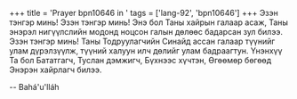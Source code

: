 +++
title = 'Prayer bpn10646 in '
tags = ['lang-92', 'bpn10646']
+++
Эзэн тэнгэр минь! Эзэн тэнгэр минь!  Энэ бол Таны хайрын галаар асаж, Таны энэрэл нигүүлслийн модонд ноцсон галын дөлөөс бадарсан зул билээ.  Эзэн тэнгэр минь!  Таны Тодруулагчийн Синайд ассан галаар түүнийг улам дүрэлзүүлж, түүний халуун илч дөлийг улам бадраагтун.  Үнэнхүү Та бол Бататгагч, Туслан дэмжигч, Бүхнээс хүчтэн, Өгөөмөр бөгөөд Энэрэн хайрлагч билээ.

-- Bahá'u'lláh
